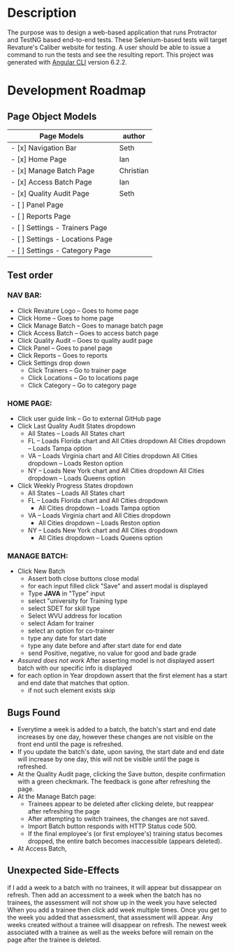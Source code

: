 # Description
The purpose was to design a web-based application that runs Protractor and TestNG based end-to-end tests.  These Selenium-based tests will target Revature's Caliber website for testing.  A user should be able to issue a command to run the tests and see the resulting report.
This project was generated with [Angular CLI](https://github.com/angular/angular-cli) version 6.2.2.

# Development Roadmap
## Page Object Models
Page Models                     | author   
|--------------------------------|----------|
- [x] Navigation Bar            | Seth
- [x] Home Page                 | Ian
- [x] Manage Batch Page         | Christian
- [x] Access Batch Page         | Ian
- [x] Quality Audit Page        | Seth
- [ ] Panel Page                |
- [ ] Reports Page              |
- [ ] Settings - Trainers Page  |
- [ ] Settings - Locations Page |
- [ ] Settings - Category Page  |

## Test order

### NAV BAR:
* Click Revature Logo – Goes to home page
* Click Home – Goes to home page
* Click Manage Batch – Goes to manage batch page
* Click Access Batch – Goes to access batch page
* Click Quality Audit – Goes to quality audit page
* Click Panel – Goes to panel page
* Click Reports – Goes to reports
* Click Settings drop down
    * Click Trainers – Go to trainer page
    * Click Locations – Go to locations page
    * Click Category – Go to category page

### HOME PAGE:
* Click user guide link – Go to external GitHub page
* Click Last Quality Audit States dropdown
    * All States – Loads All States chart
    * FL – Loads Florida chart and All Cities dropdown
        All Cities dropdown – Loads Tampa option
    * VA – Loads Virginia chart and All Cities dropdown
        All Cities dropdown – Loads Reston option
    * NY – Loads New York chart and All Cities dropdown
        All Cities dropdown – Loads Queens option
* Click Weekly Progress States dropdown
    * All States – Loads All States chart
    * FL – Loads Florida chart and All Cities dropdown
       - All Cities dropdown – Loads Tampa option
    * VA – Loads Virginia chart and All Cities dropdown
       - All Cities dropdown – Loads Reston option
    * NY – Loads New York chart and All Cities dropdown
       - All Cities dropdown – Loads Queens option

### MANAGE BATCH:
* Click New Batch 
    * Assert both close buttons close modal
    * for each input filled click "Save" and assert modal is displayed
    * Type **JAVA** in "Type" input
    * select "university for Training type
    * select SDET for skill type
    * Select WVU address for location
    * select Adam for trainer
    * select an option for co-trainer
    * type any date for start date
    * type any date before and after start date for end date
    * send Positive, negative, no value for good and bade grade
* *Assured does not work* After asserting model is not displayed assert batch with our specific info is displayed
* for each option in Year dropdown assert that the first element has a start and end date that matches that option.
    * if not such element exists skip

## Bugs Found
* Everytime a week is added to a batch, the batch's start and end date increases by one day, however these changes are not visible on the front end until the page is refreshed. 
* If you update the batch's date, upon saving, the start date and end date will increase by one day, this will not be visible until the page is refreshed.
* At the Quality Audit page, clicking the Save button, despite confirmation with a green checkmark.  The feedback is gone after refreshing the page.
* At the Manage Batch page:
    * Trainees appear to be deleted after clicking delete, but reappear after refreshing the page
    * After attempting to switch trainees, the changes are not saved.
    * Import Batch button responds with HTTP Status code 500.
    * If the final employee's (or first employee's) training status becomes dropped, the entire batch becomes inaccessible (appears deleted).
* At Access Batch, 

## Unexpected Side-Effects
   if I add a week to a batch with no trainees, it will appear but dissappear on refresh.
   Then add an accessment to a week when the batch has no trainees, the assessment will not show up in the week you have selected
   When you add a trainee then click add week multiple times.  Once you get to the week you added that assessment, that assessment will appear.
   Any weeks created without a trainee will disappear on refresh.
   The newest week associated with a trainee as well as the weeks before will remain on the page after the trainee is deleted.
